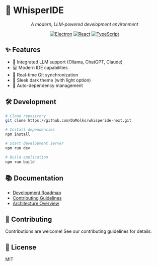 # 🌟 WhisperIDE

<div align="center">

*A modern, LLM-powered development environment*

[![Electron](https://img.shields.io/badge/Electron-47848F?style=for-the-badge&logo=electron&logoColor=white)](https://www.electronjs.org/)
[![React](https://img.shields.io/badge/React-61DAFB?style=for-the-badge&logo=react&logoColor=black)](https://reactjs.org/)
[![TypeScript](https://img.shields.io/badge/TypeScript-3178C6?style=for-the-badge&logo=typescript&logoColor=white)](https://www.typescriptlang.org/)

</div>

## ✨ Features

- 🤖 Integrated LLM support (Ollama, ChatGPT, Claude)
- 💻 Modern IDE capabilities
- 🔄 Real-time Git synchronization
- 🎨 Sleek dark theme (with light option)
- 🚀 Auto-dependency management

## 🛠️ Development

```bash
# Clone repository
git clone https://github.com/DaMolks/whisperide-next.git

# Install dependencies
npm install

# Start development server
npm run dev

# Build application
npm run build
```

## 📚 Documentation

- [Development Roadmap](ROADMAP.md)
- [Contributing Guidelines](CONTRIBUTING.md)
- [Architecture Overview](docs/ARCHITECTURE.md)

## 🤝 Contributing

Contributions are welcome! See our contributing guidelines for details.

## 📝 License

MIT